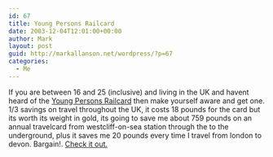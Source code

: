 ```yaml
---
id: 67
title: Young Persons Railcard
date: 2003-12-04T12:01:00+00:00
author: Mark
layout: post
guid: http://markallanson.net/wordpress/?p=67
categories:
  - Me
---
```

If you are between 16 and 25 (inclusive) and living in the UK and havent heard of the [Young Persons Railcard](http://www.youngpersons-railcard.co.uk/ "Young Persons Railcard") then make yourself aware and get one. 1/3 savings on travel throughout the UK, it costs 18 pounds for the card but its worth its weight in gold, its going to save me about 759 pounds on an annual travelcard from westcliff-on-sea station through the to the underground, plus it saves me 20 pounds every time I travel from london to devon. Bargain!. [Check it out.](http://www.youngpersons-railcard.co.uk/ "Young Persons Railcard")